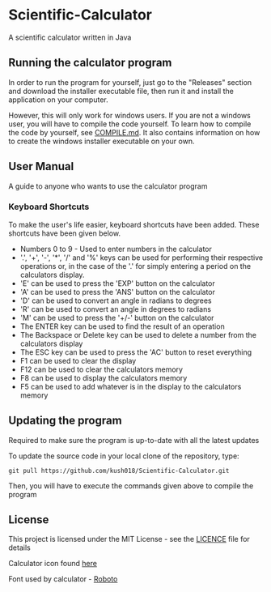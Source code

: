 # Scientific-Calculator
 A scientific calculator written in Java

## Running the calculator program

In order to run the program for yourself, just go to the "Releases" section and download the installer executable file, then run it and install the application on your computer.

However, this will only work for windows users. If you are not a windows user, you will have to compile the code yourself. To learn how to compile the code by yourself, see [COMPILE.md](COMPILE.md). It also contains information on how to create the windows installer executable on your own.

## User Manual

A guide to anyone who wants to use the calculator program

### Keyboard Shortcuts

To make the user's life easier, keyboard shortcuts have been added.
These shortcuts have been given below.

- Numbers 0 to 9 - Used to enter numbers in the calculator
- '.', '+', '-', '*', '/' and '%' keys can be used for performing their respective operations or, in the case of the '.' for simply entering a period on the calculators display.
- 'E' can be used to press the 'EXP' button on the calculator
- 'A' can be used to press the 'ANS' button on the calculator
- 'D' can be used to convert an angle in radians to degrees
- 'R' can be used to convert an angle in degrees to radians
- 'M' can be used to press the '+/-' button on the calculator
- The ENTER key can be used to find the result of an operation
- The Backspace or Delete key can be used to delete a number from the calculators display
- The ESC key can be used to press the 'AC' button to reset everything
- F1 can be used to clear the display
- F12 can be used to clear the calculators memory
- F8 can be used to display the calculators memory
- F5 can be used to add whatever is in the display to the calculators memory

## Updating the program

Required to make sure the program is up-to-date with all the latest updates

To update the source code in your local clone of the repository, type:

```
git pull https://github.com/kush018/Scientific-Calculator.git
```

Then, you will have to execute the commands given above to compile the program

## License

This project is licensed under the MIT License - see the [LICENCE](LICENSE) file for details

Calculator icon found [here](https://freeiconshop.com/icon/calculator-icon-flat/)

Font used by calculator - [Roboto](https://fonts.google.com/specimen/Roboto)
